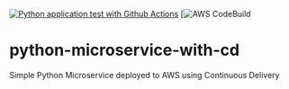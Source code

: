 [![Python application test with Github Actions](https://github.com/daniel-duhnev/python-microservice-with-cd/actions/workflows/devops.yaml/badge.svg)](https://github.com/daniel-duhnev/python-microservice-with-cd/actions/workflows/devops.yaml)
[![AWS CodeBuild](https://codebuild.us-east-1.amazonaws.com/badges?uuid=eyJlbmNyeXB0ZWREYXRhIjoiSU4xSVR1b2VhTmp1QVVuWmkvbUN5Vlk1bk02TGt4QnJrUDQ5N1VtTEFXNTFsS2pWYjFBNlJSRXlpcGp2WkpBcDdhdWRTL3hLdTdxTHdJeGVxdHBUaHpVPSIsIml2UGFyYW1ldGVyU3BlYyI6IlUwK2wvT0M4bVU1VHlSd28iLCJtYXRlcmlhbFNldFNlcmlhbCI6MX0%3D&branch=main)

# python-microservice-with-cd
Simple Python Microservice deployed to AWS using Continuous Delivery
